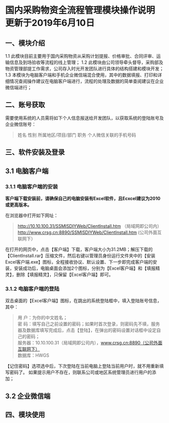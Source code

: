 # 国内采购物资全流程管理模块操作说明  更新于2019年6月10日


## 一、模块介绍

1.1 此模块目前主要用于国内采购物资从采购计划提报、价格审批、合同评审、运输信息及到场验收等流程的线上管理；
1.2 此模块由公司领导牵头督导，采购部及物资管理部提工作需求，公司存入时光开发团队进行具体的结构搭建和模块开发；
1.3 本模块为电脑客户端和手机企业微信端混合使用，其中的数据填报、打印和详细情况查阅操作建议在电脑客户端进行，流程的处理及数据的简单查阅建议在企业微信端进行；

## 二、账号获取
需要使用系统的人员需将如下个人信息报送给开发团队，以获取系统的登陆账号及企业微信账号：
> 姓名  性别  所属地区/项目/部门  职务 个人微信关联的手机号码


## 三、软件安装及登录

## 3.1 电脑客户端

### 3.1.1 电脑客户端的安装

**客户端下载安装前，请确保自己的电脑安装有Excel软件，且Ecxcel建议为2010或更高版本。**

在浏览器中打开如下网址：
> http://10.10.100.31/SSMISDIYWeb/ClientInstall.htm （局域网即公司内）   
> http://www.crsg.cn:8890/SSMISDIYWeb/ClientInstall.htm (公司外面互联网下） 

在打开的网页中，点击【客户端】下载，客户端大小为31.2MB；解压下载的【ClientInstall.rar】压缩文件，然后右键以管理员身份运行文件夹中的【安装Excel客户端.exe】图标，全程接收协议、默认设置、下一步即完成客户端的安装，安装成功后，电脑桌面会添加2个图标，分别为【Excel客户端】和【填报精灵】，删除【填报精灵】，只保留【Excel客户端】即可。

### 3.1.2 电脑客户端的登陆

双击桌面的【Excel客户端】图标，在跳出的系统登陆框中，填入登陆账号信息，其中：

> 用 户：为你的中文姓名；   
> 密 码：填写自己之前设置的密码；如果时首次登录，则密码先不填，服务器及数据库填写完成后，点击【登陆】，在弹出的密码设置对话框中设定自己的密码；   
> 服务器：10.10.100.31（局域网即公司内），www.crsg.cn:8890（公司外面互联网下）   
> 数据库：HWGS  

【记住密码】选项选中后，下次登陆在当前电脑上登陆当前用户时，就不用重新填写密码了。
如果提示用户不存在，则联系公司或地区系统管理员进行用户的添加；


## 3.2 企业微信端


## 四、模块使用

